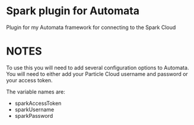 # Spark plugin for Automata

Plugin for my Automata framework for connecting to the Spark Cloud

# NOTES

To use this you will need to add several configuration options to Automata.
You will need to either add your Particle Cloud username and password or your access token.

The variable names are:

* sparkAccessToken
* sparkUsername
* sparkPassword
